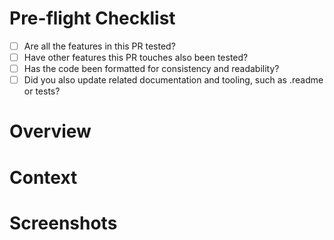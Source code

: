 # Pre-flight Checklist
<!--If any of these checkboxes do not apply, please remove them-->
- [ ] Are all the features in this PR tested? 
- [ ] Have other features this PR touches also been tested?
- [ ] Has the code been formatted for consistency and readability?
- [ ] Did you also update related documentation and tooling, such as .readme or tests?

# Overview
<!--Provide a summary  of this pr. Is this a new module? A new feature? a bug fix? a code reformat?-->

# Context
<!--Provide a URL to a Jira, Pivotal Tracker story. If those are not appropriate, provide the requirements this PR addresses.-->

# Screenshots
<!--Include screenshots of new pages or features to help other developers understand the features and markup.-->